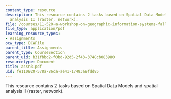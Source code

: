 ```yaml
---
content_type: resource
description: This resource contains 2 tasks based on Spatial Data Models and spatial
  analysis II (raster, network).
file: /courses/11-520-a-workshop-on-geographic-information-systems-fall-2005/fe110920578a86caae4117483a9fdd85_assn3.pdf
file_type: application/pdf
learning_resource_types:
- Assignments
ocw_type: OCWFile
parent_title: Assignments
parent_type: CourseSection
parent_uid: b31fbbd2-f0bd-92d5-2f43-3748cb083980
resourcetype: Document
title: assn3.pdf
uid: fe110920-578a-86ca-ae41-17483a9fdd85
---
```

This resource contains 2 tasks based on Spatial Data Models and spatial analysis II (raster, network).

